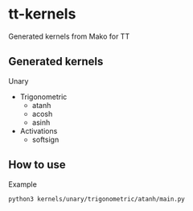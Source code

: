# tt-kernels
Generated kernels from Mako for TT


## Generated kernels

Unary
* Trigonometric
    * atanh
    * acosh
    * asinh
* Activations
    * softsign

## How to use

Example
```
python3 kernels/unary/trigonometric/atanh/main.py
```